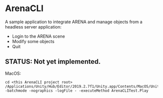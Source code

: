 # ArenaCLI
A sample application to integrate ARENA and manage objects from a headless server application:
- Login to the ARENA scene
- Modify some objects
- Quit

## **STATUS**: Not yet implemented.

MacOS:
```shell
cd <this ArenaCLI project root>
/Applications/Unity/Hub/Editor/2019.2.7f1/Unity.app/Contents/MacOS/Unity -batchmode -nographics -logFile - -executeMethod ArenaCLITest.Play
```
